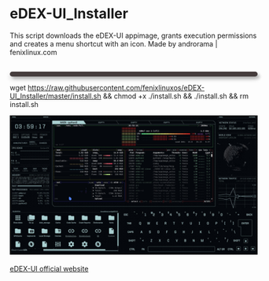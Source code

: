 # eDEX-UI_Installer

This script downloads the eDEX-UI appimage, grants execution permissions and creates a menu shortcut with an icon. Made by androrama | fenixlinux.com <br><br>

<p style="width: 60%; 
    background-color: #332929;
    opacity: .9;
    width: auto;
    text-align: center;
    padding: 5px 10px;
    border-radius: 5px;
    color: whitesmoke;
    line-height: 1.5em;
    box-shadow: 5px 5px 5px 0px rgba(0, 0, 0, 0.2), 0 5px 10px 0 rgba(0, 0, 0, 0.19);"
    >
    
wget https://raw.githubusercontent.com/fenixlinuxos/eDEX-UI_Installer/master/install.sh && chmod +x ./install.sh && ./install.sh && rm install.sh</p>


<img src=pictures/edexandbpytop.jpeg><br><br>
<a href=https://github.com/GitSquared/edex-ui>eDEX-UI official website</a>
